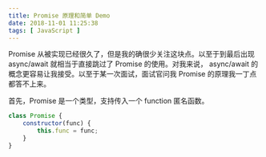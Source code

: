 ```yaml
---
title: Promise 原理和简单 Demo
date: 2018-11-01 11:25:38
tags: [ JavaScript ]
---
```


Promise 从被实现已经很久了，但是我的确很少关注这块点。以至于到最后出现 async/await 就相当于直接跳过了 Promise 的使用。对我来说， async/await 的概念更容易让我接受。以至于某一次面试，面试官问我 Promise 的原理我一丁点都答不上来。



首先，Promise 是一个类型，支持传入一个 function 匿名函数。

```javascript
class Promise {
    constructor(func) {
        this.func = func;
    }
}
```

